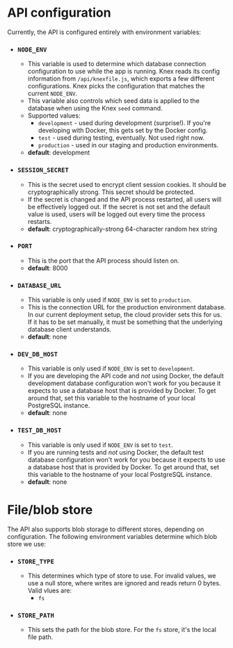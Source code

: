 # API configuration

Currently, the API is configured entirely with environment variables:

* ### `NODE_ENV`

  * This variable is used to determine which database connection configuration
    to use while the app is running. Knex reads its config information from
    `/api/knexfile.js`, which exports a few different configurations. Knex picks
    the configuration that matches the current `NODE_ENV`.
  * This variable also controls which seed data is applied to the database when
    using the Knex `seed` command.
  * Supported values:
    * `development` - used during development (surprise!). If you're developing
      with Docker, this gets set by the Docker config.
    * `test` - used during testing, eventually. Not used right now.
    * `production` - used in our staging and production environments.
  * **default**: development

* ### `SESSION_SECRET`

  * This is the secret used to encrypt client session cookies. It should be
    cryptographically strong. This secret should be protected.
  * If the secret is changed and the API process restarted, all users will be
    effectively logged out. If the secret is not set and the default value is
    used, users will be logged out every time the process restarts.
  * **default**: cryptographically-strong 64-character random hex string

* ### `PORT`

  * This is the port that the API process should listen on.
  * **default**: 8000

* ### `DATABASE_URL`

  * This variable is only used if `NODE_ENV` is set to `production`.
  * This is the connection URL for the production environment database. In our
    current deployment setup, the cloud provider sets this for us. If it has to
    be set manually, it must be something that the underlying database client
    understands.
  * **default**: none

* ### `DEV_DB_HOST`

  * This variable is only used if `NODE_ENV` is set to `development`.
  * If you are developing the API code and _not_ using Docker, the default
    development database configuration won't work for you because it expects to
    use a database host that is provided by Docker. To get around that, set this
    variable to the hostname of your local PostgreSQL instance.
  * **default**: none

* ### `TEST_DB_HOST`

  * This variable is only used if `NODE_ENV` is set to `test`.
  * If you are running tests and _not_ using Docker, the default test database
    configuration won't work for you because it expects to use a database host
    that is provided by Docker. To get around that, set this variable to the
    hostname of your local PostgreSQL instance.
  * **default**: none

# File/blob store

The API also supports blob storage to different stores, depending on
configuration.  The following environment variables determine which blob store
we use:

* ### `STORE_TYPE`

  * This determines which type of store to use.  For invalid values, we use a
    null store, where writes are ignored and reads return 0 bytes.  
    Valid vlues are:
     * `fs`

* ### `STORE_PATH`

  * This sets the path for the blob store.  For the `fs` store, it's the
    local file path.